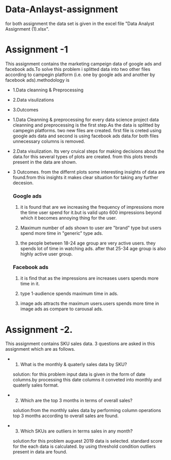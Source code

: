 # Data-Anlayst-assignment
for both assignment the data set is given in the excel file "Data Analyst Assignment (1).xlsx".
# Assignment -1
This assignment contains the marketing campeign data of google ads and facebook ads.To solve this problem i splitted data into two other files according to campegin platform (i.e. one by google ads and another by facebook ads).methodology is
* 1.Data cleanning & Preprocessing
* 2.Data visulizations
* 3.Outcomes

* 1.Data Cleanning & preprocessing
for every data science project data cleanning and preprocessing is the first step.As the data is splitted by campegin platforms. two new files are created. first file  is creted using google ads data and second is using facebook ads data.for both files unnecessary columns is removed.

* 2.Data visulization.
Its very cruical steps for making decisions about the data.for this several types of plots are created. from this plots trends present in the data are shown.

* 3 Outcomes.
from the differnt plots some interesting insights of data are found.from this insights it makes clear situation for taking any further decesion.
  ### Google ads  
  1. it is found that are we increasing the frequency of impressions more the time user spend for it.but is valid upto 600 impressions beyond which it becomes annoying     thing for the user.
  
  2. Maximum number of ads shown to user are "brand" type but users spend more time in "generic" type ads.
  
  3. the people between 18-24 age group are very active users. they spends lot of time in watching ads. after that 25-34 age group is also highly active user group. 

  ### Facebook ads
  1. it is find that as the impressions are increases users spends more time in it.
  
  2. type 1-audience spends maximum time in ads.
  
  3. image ads attracts the maximum users.users spends more time in image ads as compare to carousal ads.

# Assignment -2.
This assignment contains SKU sales data.
3 questions are asked in this assignment which are as follows.

* 1) What is the monthly & quaterly sales data by SKU?

  solution: for this problem input data is given in the form of date columns.by processing this date columns it conveted into monthly and quaterly sales format.
 
* 2) Which are the top 3 months in terms of overall sales?

  solution:from the monthly sales data by performing column operations top 3 months according to overall sales are found.
 
* 3) Which SKUs are outliers in terms sales in any month?

  solution:for this problem auguest 2019 data is selected. standard score for the each data is calculated. by using threshold condition outliers present in data are found.  

